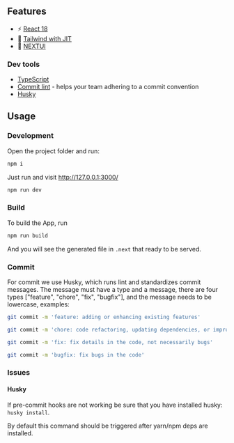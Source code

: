 ## Features

- ⚡️ [React 18](https://beta.reactjs.org/)
- 🎨 [Tailwind with JIT](https://tailwindcss.com/)
- 🦾 [NEXTUI](https://nextui.org/docs/guide/introduction)

### Dev tools

- [TypeScript](https://www.typescriptlang.org/)
- [Commit lint](https://github.com/conventional-changelog/commitlint) - helps your team adhering to a commit convention
- [Husky](https://typicode.github.io/husky/)

## Usage

### Development

Open the project folder and run:

```bash
npm i
```

Just run and visit http://127.0.0.1:3000/

```bash
npm run dev
```

### Build

To build the App, run

```bash
npm run build
```

And you will see the generated file in `.next` that ready to be served.

### Commit

For commit we use Husky, which runs lint and standardizes commit messages. The message must have a type and a message, there are four types ["feature", "chore", "fix", "bugfix"], and the message needs to be lowercase, examples:

```bash
git commit -m 'feature: adding or enhancing existing features'

git commit -m 'chore: code refactoring, updating dependencies, or improving project structure'

git commit -m 'fix: fix details in the code, not necessarily bugs'

git commit -m 'bugfix: fix bugs in the code'
```


### Issues

#### Husky

If pre-commit hooks are not working be sure that you have installed husky: `husky install`.

By default this command should be triggered after yarn/npm deps are installed.
